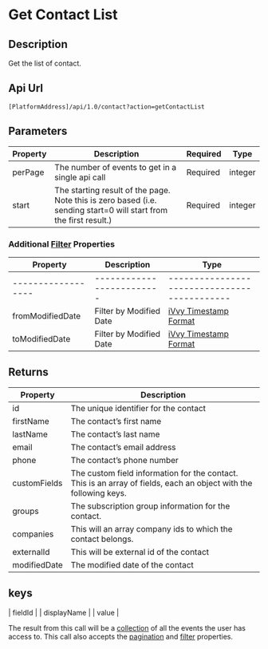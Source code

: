 # Get Contact List

## Description

Get the list of contact.

## Api Url

`[PlatformAddress]/api/1.0/contact?action=getContactList`

## Parameters

| Property | Description | Required | Type |
| --- | --- | --- | --- |
| perPage | The number of events to get in a single api call                                                                  | Required | integer |
| start   | The starting result of the page. Note this is zero based (i.e. sending start=0 will start from the first result.) | Required | integer |


### Additional [Filter](../interpreting-the-response/filtering.md) Properties

| Property | Description | Type |
| --- | --- | --- |
|------------------|-------------------------|--------------------------------------------|
| fromModifiedDate | Filter by Modified Date | [iVvy Timestamp Format](../development-reference/timestamp-format.md) |
| toModifiedDate   | Filter by Modified Date | [iVvy Timestamp Format](../development-reference/timestamp-format.md) |


## Returns

| Property | Description |
| --- | --- |
| id           | The unique identifier for the contact                                                                             |
| firstName    | The contact’s first name                                                                                          |
| lastName     | The contact’s last name                                                                                           |
| email        | The contact’s email address                                                                                       |
| phone        | The contact’s phone number                                                                                        |
| customFields | The custom field information for the contact. This is an array of fields, each an object with the following keys. |
| groups       | The subscription group information for the contact.                                                               |
| companies    | This will an array company ids to which the contact belongs.                                                      |
| externalId   | This will be external id of the contact                                                                           |
| modifiedDate | The modified date of the contact                                                                                  |

## keys

| fieldId | 
| displayName | 
| value | 

The result from this call will be a [collection](../interpreting-the-response/collections.md) of all the events the user has access to. This call also accepts the [pagination](../interpreting-the-response/pagination.md) and [filter](../interpreting-the-response/filtering.md) properties.

